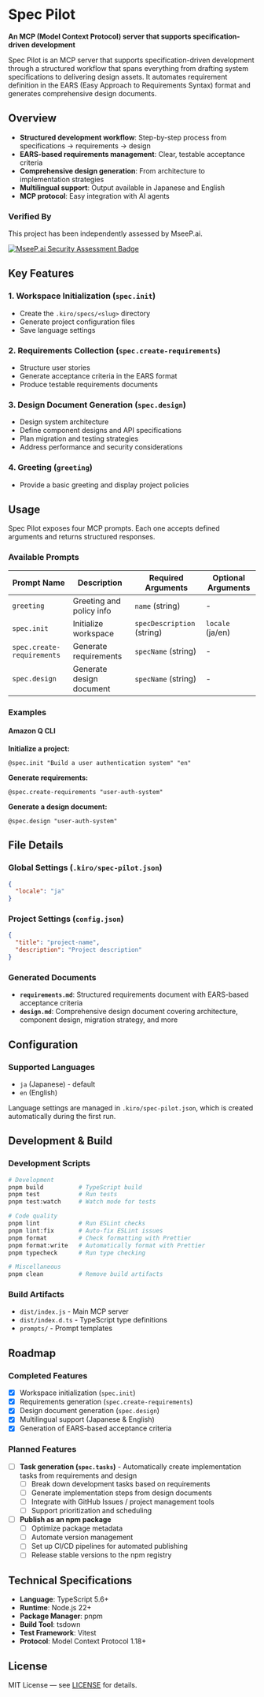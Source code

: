 # Spec Pilot

**An MCP (Model Context Protocol) server that supports specification-driven development**

Spec Pilot is an MCP server that supports specification-driven development through a structured workflow that spans everything from drafting system specifications to delivering design assets. It automates requirement definition in the EARS (Easy Approach to Requirements Syntax) format and generates comprehensive design documents.

## Overview

- **Structured development workflow**: Step-by-step process from specifications → requirements → design
- **EARS-based requirements management**: Clear, testable acceptance criteria
- **Comprehensive design generation**: From architecture to implementation strategies
- **Multilingual support**: Output available in Japanese and English
- **MCP protocol**: Easy integration with AI agents

### Verified By

This project has been independently assessed by MseeP.ai.

[![MseeP.ai Security Assessment Badge](https://mseep.net/pr/mzkmnk-spec-pilot-badge.png)](https://mseep.ai/app/mzkmnk-spec-pilot)

## Key Features

### 1. Workspace Initialization (`spec.init`)

- Create the `.kiro/specs/<slug>` directory
- Generate project configuration files
- Save language settings

### 2. Requirements Collection (`spec.create-requirements`)

- Structure user stories
- Generate acceptance criteria in the EARS format
- Produce testable requirements documents

### 3. Design Document Generation (`spec.design`)

- Design system architecture
- Define component designs and API specifications
- Plan migration and testing strategies
- Address performance and security considerations

### 4. Greeting (`greeting`)

- Provide a basic greeting and display project policies

## Usage

Spec Pilot exposes four MCP prompts. Each one accepts defined arguments and returns structured responses.

### Available Prompts

| Prompt Name               | Description              | Required Arguments           | Optional Arguments |
| ------------------------- | ------------------------ | ---------------------------- | ------------------ |
| `greeting`                | Greeting and policy info | `name` (string)              | -                  |
| `spec.init`               | Initialize workspace     | `specDescription` (string)   | `locale` (ja/en)   |
| `spec.create-requirements` | Generate requirements    | `specName` (string)          | -                  |
| `spec.design`             | Generate design document | `specName` (string)          | -                  |

### Examples

#### Amazon Q CLI

**Initialize a project:**

```
@spec.init "Build a user authentication system" "en"
```

**Generate requirements:**

```
@spec.create-requirements "user-auth-system"
```

**Generate a design document:**

```
@spec.design "user-auth-system"
```

## File Details

### Global Settings (`.kiro/spec-pilot.json`)

```json
{
  "locale": "ja"
}
```

### Project Settings (`config.json`)

```json
{
  "title": "project-name",
  "description": "Project description"
}
```

### Generated Documents

- **`requirements.md`**: Structured requirements document with EARS-based acceptance criteria
- **`design.md`**: Comprehensive design document covering architecture, component design, migration strategy, and more

## Configuration

### Supported Languages

- `ja` (Japanese) - default
- `en` (English)

Language settings are managed in `.kiro/spec-pilot.json`, which is created automatically during the first run.

## Development & Build

### Development Scripts

```bash
# Development
pnpm build          # TypeScript build
pnpm test           # Run tests
pnpm test:watch     # Watch mode for tests

# Code quality
pnpm lint           # Run ESLint checks
pnpm lint:fix       # Auto-fix ESLint issues
pnpm format         # Check formatting with Prettier
pnpm format:write   # Automatically format with Prettier
pnpm typecheck      # Run type checking

# Miscellaneous
pnpm clean          # Remove build artifacts
```

### Build Artifacts

- `dist/index.js` - Main MCP server
- `dist/index.d.ts` - TypeScript type definitions
- `prompts/` - Prompt templates

## Roadmap

### Completed Features

- [x] Workspace initialization (`spec.init`)
- [x] Requirements generation (`spec.create-requirements`)
- [x] Design document generation (`spec.design`)
- [x] Multilingual support (Japanese & English)
- [x] Generation of EARS-based acceptance criteria

### Planned Features

- [ ] **Task generation (`spec.tasks`)** - Automatically create implementation tasks from requirements and design
  - [ ] Break down development tasks based on requirements
  - [ ] Generate implementation steps from design documents
  - [ ] Integrate with GitHub Issues / project management tools
  - [ ] Support prioritization and scheduling

- [ ] **Publish as an npm package**
  - [ ] Optimize package metadata
  - [ ] Automate version management
  - [ ] Set up CI/CD pipelines for automated publishing
  - [ ] Release stable versions to the npm registry

## Technical Specifications

- **Language**: TypeScript 5.6+
- **Runtime**: Node.js 22+
- **Package Manager**: pnpm
- **Build Tool**: tsdown
- **Test Framework**: Vitest
- **Protocol**: Model Context Protocol 1.18+

## License

MIT License — see [LICENSE](./LICENSE) for details.

